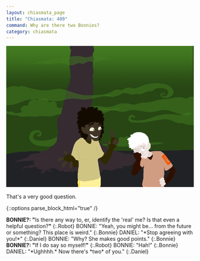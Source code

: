 ```yaml
---
layout: chiasmata_page
title: "Chiasmata: 409"
command: Why are there two Bonnies?
category: chiasmata
---
```


![409](/chiasmata/images/narrative/409.png)

That's a very good question.

{::options parse_block_html="true" /}
<div class="dialogue">
<b>BONNIE?: "</b><span class="Bonnie">Is there any way to, er, identify the 'real' me? Is that even a helpful question?</span><b>"</b> 
{:.Robot}
BONNIE: "Yeah, you might be... from the future or something? This place is weird." 
{:.Bonnie}
DANIEL: "*Stop agreeing with you!*" 
{:.Daniel}
BONNIE: "Why? She makes good points." 
{:.Bonnie}
<b>BONNIE?: "</b><span class="Bonnie">If I do say so myself!</span><b>"</b> 
{:.Robot}
BONNIE: "Hah!" 
{:.Bonnie}
DANIEL: "*Ughhhh.* Now there's *two* of you." 
{:.Daniel}
</div>